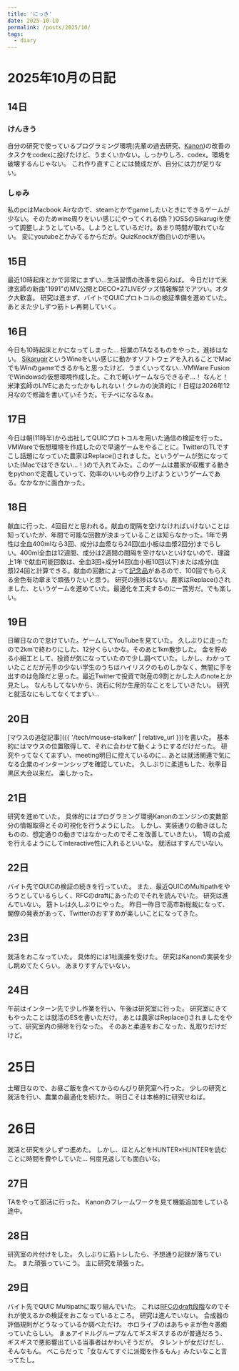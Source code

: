 ```yaml
---
title: 'にっき'
date: 2025-10-10
permalink: /posts/2025/10/
tags:
  - diary
---
```


2025年10月の日記
======

## 14日
### けんきう
自分の研究で使っているプログラミング環境(先輩の過去研究、[Kanon](https://github.com/prg-titech/Kanon))の改善のタスクをcodexに投げたけど、うまくいかない。しっかりしろ、codex。環境を破壊するんじゃない。
これ作り直すことには賛成だが、自分には力が足りない。

### しゅみ
私のpcはMacbook Airなので、steamとかでgameしたいときにできるゲームが少ない。そのためwine周りをいい感じにやってくれる(偽？)OSSのSikarugiを使って調整しようとしている。しようとしているだけ。あまり時間が取れていない。
変にyoutubeとかみてるからだが。QuizKnockが面白いのが悪い。

## 15日
最近10時起床とかで非常にまずい...生活習慣の改善を図らねば。
今日だけで米津玄師の新曲"1991"のMV公開とDECO*27LIVEグッズ情報解禁でアツい。オタク大歓喜。
研究は進まず、バイトでQUICプロトコルの検証準備を進めていた。
あとまた少しずつ筋トレ再開していく。

## 16日
今日も10時起床とかになってしまった...
授業のTAなるものをやった。進捗はない。
[Sikarugir](https://github.com/Sikarugir-App/Sikarugir)というWineをいい感じに動かすソフトウェアを入れることでMacでもWinのgameできるかもと思ったけど、うまくいってない...VMWare FusionでWindowsの仮想環境作成した。これで軽いゲームならできるぞ...！
なんと！米津玄師のLIVEにあたったかもしれない！クレカの決済的に！日程は2026年12月なので修論を書いていそうだ。モチベになるなぁ。

## 17日
今日は朝(11時半)から出社してQUICプロトコルを用いた通信の検証を行った。
VMWareで仮想環境を作成したので早速ゲームをやることに。TwitterのTLですこし話題になっていた農家はReplace()されました。というゲームが気になっていた(Macではできない...！)ので入れてみた。このゲームは農家が収穫する動きをpythonで定義していって、効率のいいもの作り上げようというゲームである。なかなかに面白かった。

## 18日
献血に行った、4回目だと思われる。献血の間隔を空けなければいけないことは知っていたが、年間で可能な回数が決まっていることは知らなかった。1年で男性は全血400mlなら3回、成分は血漿なら24回(血小板は血漿2回分)までらしい。400ml全血は12週間、成分は2週間の間隔を空けないといけないので、理論上1年で献血可能回数は、全血3回+成分14回(血小板10回以下)または成分(血漿)24回と計算できる。献血の回数によって[記念品](https://www.jrc.or.jp/donation/blood/pdf/kenketsu_20130522-kinenhin.pdf)があるので、100回でもらえる金色有功章まで頑張りたいと思う。
研究の進捗はない。農家はReplace()されました、というゲームを進めていた。最適化を工夫するのに一苦労だ。でも楽しい。

## 19日
日曜日なので怠けていた。ゲームしてYouTubeを見ていた。
久しぶりに走ったので2kmで終わりにした、12分くらいかな。そのあと1km散歩した。
金を貯める小細工として、投資が気になっていたので少し調べていた。しかし、わかっていたことだが元手の少ない学生のうちはハイリスクのものしかなく、無闇に手を出すのは危険だと思った。最近Twitterで投資で財産の9割とかした人のnoteとか見たし。
なんもしてないから、流石に何か生産的なことをしていきたい。
研究と就活なにもしてなくてまずい...

## 20日
[マウスの追従記事]({{ '/tech/mouse-stalker/' | relative_url }})を書いた。
基本的にはマウスの位置取得して、それに合わせて動くようにするだけだった。
研究やってなくてまずい、meeting明日に控えているのに...
あとは就活関連で気になる企業のインターンシップを確認していた。
久しぶりに柔道もした、秋季目黒区大会以来だ。
楽しかった。

## 21日
研究を進めていた。
具体的にはプログラミング環境Kanonのエンジンの変数部分の情報取得とその可視化を行うようにした。
しかし、実装通りの動きはしたものの、想定通りの動きではなかったのでそこを改善していきたい。
1周の合成を行えるようにしてinteractive性に入れるといいな。
就活はすすんでいない。

## 22日
バイト先でQUICの検証の続きを行っていた。
また、最近QUICのMultipathをやろうとしているらしく、RFCのdraftにあったのでそれを読んでいた。
研究は進んでいない。
筋トレは久しぶりにやった。
昨日一昨日で高市新総裁になって、閣僚の発表があって、Twitterのおすすめが楽しいことになってきた。

## 23日
就活をおこなっていた。
具体的には1社面接を受けた。
研究はKanonの実装を少し眺めてたくらい。
あまりすすんでいない。

## 24日
午前はインターン先で少し作業を行い、午後は研究室に行った。
研究室にきてもやったことは就活のESを書いただけ。
あとは農家はReplace()されましたをやって、研究室内の掃除を行なった。
そのあと柔道をおこなった、乱取りだけだけど。

# 25日
土曜日なので、お昼ご飯を食べてからのんびり研究室へ行った。
少しの研究と就活を行い、農業の最適化を続けた。
明日こそは本格的に研究せねば。

# 26日
就活と研究を少しずつ進めた。
しかし、ほとんどをHUNTER×HUNTERを読むことに時間を費やしていた...
何度見返しても面白いな。

## 27日
TAをやって部活に行った。
Kanonのフレームワークを見て機能追加をしている途中。

## 28日
研究室の片付けをした。
久しぶりに筋トレしたら、予想通り記録が落ちていた。
また頑張っていこう。
主に研究を頑張った。

## 29日
バイト先でQUIC Multipathに取り組んでいた。
これは[RFCのdraft段階](https://datatracker.ietf.org/doc/draft-ietf-quic-multipath/)なのでそれが使えるかの検証をおこなっているところ。
研究は進んでいない。
合成器の評価規則がどうなっているか調べただけ。
ホロライブのはあちゃまが色々愚痴っていたらしい。
まぁアイドルグループなんてギスギスするのが普通だろう、ギスギスで悪影響出ている当事者はかわいそうだが。
タレントが女だけだし、そんなもん。
ぺこらだって「女なんてすぐに派閥を作るもん」みたいなこと言ってたし。
